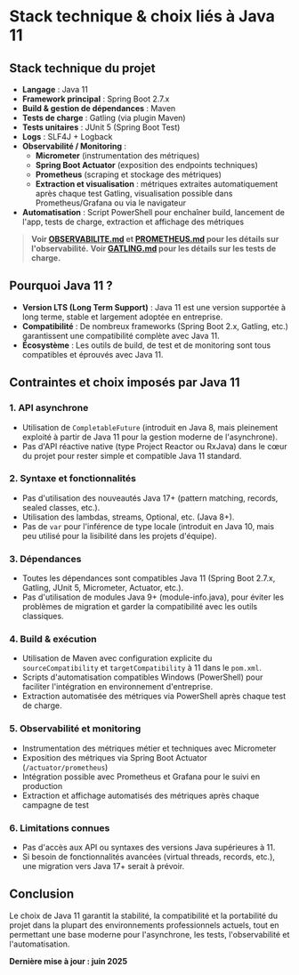 # Stack technique & choix liés à Java 11

## Stack technique du projet

- **Langage** : Java 11
- **Framework principal** : Spring Boot 2.7.x
- **Build & gestion de dépendances** : Maven
- **Tests de charge** : Gatling (via plugin Maven)
- **Tests unitaires** : JUnit 5 (Spring Boot Test)
- **Logs** : SLF4J + Logback
- **Observabilité / Monitoring** :
  - **Micrometer** (instrumentation des métriques)
  - **Spring Boot Actuator** (exposition des endpoints techniques)
  - **Prometheus** (scraping et stockage des métriques)
  - **Extraction et visualisation** : métriques extraites automatiquement après chaque test Gatling, visualisation possible dans Prometheus/Grafana ou via le navigateur
- **Automatisation** : Script PowerShell pour enchaîner build, lancement de l'app, tests de charge, extraction et affichage des métriques

> **Voir [OBSERVABILITE.md](OBSERVABILITE.md) et [PROMETHEUS.md](PROMETHEUS.md) pour les détails sur l'observabilité.**
> **Voir [GATLING.md](GATLING.md) pour les détails sur les tests de charge.**

## Pourquoi Java 11 ?

- **Version LTS (Long Term Support)** : Java 11 est une version supportée à long terme, stable et largement adoptée en entreprise.
- **Compatibilité** : De nombreux frameworks (Spring Boot 2.x, Gatling, etc.) garantissent une compatibilité complète avec Java 11.
- **Écosystème** : Les outils de build, de test et de monitoring sont tous compatibles et éprouvés avec Java 11.

## Contraintes et choix imposés par Java 11

### 1. API asynchrone
- Utilisation de `CompletableFuture` (introduit en Java 8, mais pleinement exploité à partir de Java 11 pour la gestion moderne de l'asynchrone).
- Pas d'API réactive native (type Project Reactor ou RxJava) dans le cœur du projet pour rester simple et compatible Java 11 standard.

### 2. Syntaxe et fonctionnalités
- Pas d'utilisation des nouveautés Java 17+ (pattern matching, records, sealed classes, etc.).
- Utilisation des lambdas, streams, Optional, etc. (Java 8+).
- Pas de `var` pour l'inférence de type locale (introduit en Java 10, mais peu utilisé pour la lisibilité dans les projets d'équipe).

### 3. Dépendances
- Toutes les dépendances sont compatibles Java 11 (Spring Boot 2.7.x, Gatling, JUnit 5, Micrometer, Actuator, etc.).
- Pas d'utilisation de modules Java 9+ (module-info.java), pour éviter les problèmes de migration et garder la compatibilité avec les outils classiques.

### 4. Build & exécution
- Utilisation de Maven avec configuration explicite du `sourceCompatibility` et `targetCompatibility` à 11 dans le `pom.xml`.
- Scripts d'automatisation compatibles Windows (PowerShell) pour faciliter l'intégration en environnement d'entreprise.
- Extraction automatisée des métriques via PowerShell après chaque test de charge.

### 5. Observabilité et monitoring
- Instrumentation des métriques métier et techniques avec Micrometer
- Exposition des métriques via Spring Boot Actuator (`/actuator/prometheus`)
- Intégration possible avec Prometheus et Grafana pour le suivi en production
- Extraction et affichage automatisés des métriques après chaque campagne de test

### 6. Limitations connues
- Pas d'accès aux API ou syntaxes des versions Java supérieures à 11.
- Si besoin de fonctionnalités avancées (virtual threads, records, etc.), une migration vers Java 17+ serait à prévoir.

## Conclusion
Le choix de Java 11 garantit la stabilité, la compatibilité et la portabilité du projet dans la plupart des environnements professionnels actuels, tout en permettant une base moderne pour l'asynchrone, les tests, l'observabilité et l'automatisation.

**Dernière mise à jour : juin 2025** 